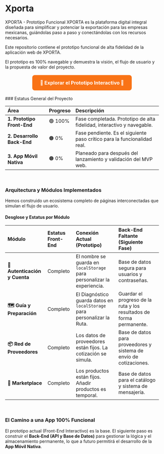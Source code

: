 # Xporta

XPORTA - Prototipo Funcional
XPORTA es la plataforma digital integral diseñada para simplificar y potenciar la exportación para las empresas mexicanas, guiándolas paso a paso y conectándolas con los recursos necesarios.

Este repositorio contiene el prototipo funcional de alta fidelidad de la aplicación web de XPORTA. 

El prototipo es 100% navegable y demuestra la visión, el flujo de usuario y la propuesta de valor del proyecto.
<p align="center"><a href="https://weare-bold.github.io/xporta/" style="background-color: #F97316; color: white; padding: 15px 25px; text-align: center; text-decoration: none; display: inline-block; font-size: 16px; margin: 4px 2px; cursor: pointer; border-radius: 8px; font-weight: bold;">🚀 Explorar el Prototipo Interactivo 🚀</a></p>
### Estatus General del Proyecto

| Área | Progreso | Descripción |
| :--- | :--- | :--- |
| **1. Prototipo Front-End** | 🟢 100% | Fase completada. Prototipo de alta fidelidad, interactivo y navegable. |
| **2. Desarrollo Back-End** | 🟠 0% | Fase pendiente. Es el siguiente paso crítico para la funcionalidad real. |
| **3. App Móvil Nativa** | 🟠 0% | Planeado para después del lanzamiento y validación del MVP web. |

<br>

### Arquitectura y Módulos Implementados

Hemos construido un ecosistema completo de páginas interconectadas que simulan el flujo de usuario.

#### Desglose y Estatus por Módulo

| Módulo | Estatus Front-End | Conexión Actual (Prototipo) | Back-End Faltante (Siguiente Fase) |
| :--- | :--- | :--- | :--- |
| **👤 Autenticación y Cuenta** | Completo | El nombre se guarda en `localStorage` para personalizar la experiencia. | Base de datos segura para usuarios y contraseñas. |
| **🗺️ Guía y Preparación** | Completo | El Diagnóstico guarda datos en `localStorage` para personalizar la Ruta. | Guardar el progreso de la ruta y los resultados de forma permanente. |
| **📦 Red de Proveedores** | Completo | Los datos de proveedores están fijos. La cotización se simula. | Base de datos para proveedores y sistema de envío de cotizaciones. |
| **🛒 Marketplace** | Completo | Los productos están fijos. Añadir productos es temporal. | Base de datos para el catálogo y sistema de mensajería. |

<br>

### El Camino a una App 100% Funcional

El prototipo actual (Front-End Interactivo) es la base. El siguiente paso es construir el **Back-End (API y Base de Datos)** para gestionar la lógica y el almacenamiento permanente, lo que a futuro permitirá el desarrollo de la **App Móvil Nativa**.
